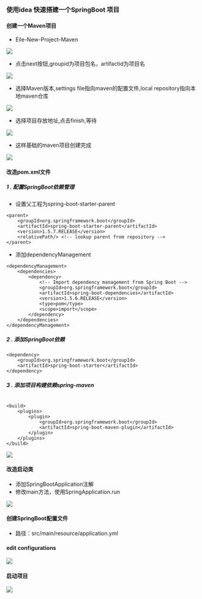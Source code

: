 ### 使用idea 快速搭建一个SpringBoot 项目

#### 创建一个Maven项目

- Eile-New-Project-Maven

![](img/createMavenProject.png)

- 点击next按钮,groupid为项目包名，artifactid为项目名

![](img/groupidAndArtifactid.png)

- 选择Maven版本,settings file指向maven的配置文件,local repository指向本地maven仓库

![](img/selectMavenVersion.png)

- 选择项目存放地址,点击finish,等待

![](img/selectLocation.png)

- 这样基础的maven项目创建完成

![](img/newMavenProject.png)

####  改造pom.xml文件

##### 1 . 配置SpringBoot依赖管理

- 设置父工程为spring-boot-starter-parent

```
<parent>
    <groupId>org.springframework.boot</groupId>
    <artifactId>spring-boot-starter-parent</artifactId>
    <version>1.5.7.RELEASE</version>
    <relativePath/> <!-- lookup parent from repository -->
</parent>

```
- 添加dependencyManagement

```
<dependencyManagement>
    <dependencies>
        <dependency>
            <!-- Import dependency management from Spring Boot -->
            <groupId>org.springframework.boot</groupId>
            <artifactId>spring-boot-dependencies</artifactId>
            <version>1.5.6.RELEASE</version>
            <type>pom</type>
            <scope>import</scope>
        </dependency>
    </dependencies>
</dependencyManagement>

```

##### 2 . 添加SpringBoot依赖

```
<dependency>
    <groupId>org.springframework.boot</groupId>
    <artifactId>spring-boot-starter</artifactId>
</dependency>

```

##### 3 . 添加项目构建依赖spring-maven

```

<build>
    <plugins>
        <plugin>
            <groupId>org.springframework.boot</groupId>
            <artifactId>spring-boot-maven-plugin</artifactId>
        </plugin>
    </plugins>
</build>

```

![](img/springbootPom.png)

#### 改造启动类

- 添加SpringBootApplication注解
- 修改main方法，使用SpringApplication.run

![](img/changeStartClass.png)

#### 创建SpringBoot配置文件

- 路径：src/main/resource/application.yml

#### edit configurations

![](img/springbootConfig.png)

#### 启动项目

![](img/springbootdebug.png)

